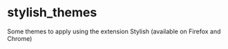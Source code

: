 # stylish_themes
Some themes to apply using the extension Stylish (available on Firefox and Chrome)
